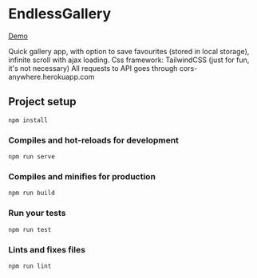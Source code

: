 # EndlessGallery

[Demo](https://dogegallery.netlify.com/)

Quick gallery app, with option to save favourites (stored in local storage), infinite scroll with ajax loading.
Css framework: TailwindCSS (just for fun, it's not necessary)
All requests to API goes through cors-anywhere.herokuapp.com

## Project setup
```
npm install
```

### Compiles and hot-reloads for development
```
npm run serve
```

### Compiles and minifies for production
```
npm run build
```

### Run your tests
```
npm run test
```

### Lints and fixes files
```
npm run lint
```
